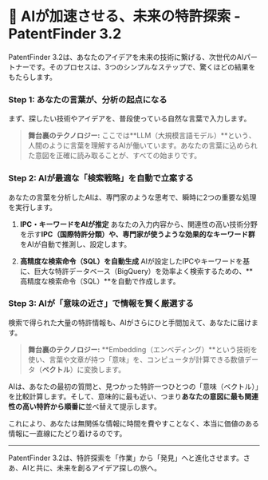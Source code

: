 # 🚀 AIが加速させる、未来の特許探索 - PatentFinder 3.2

PatentFinder 3.2は、あなたのアイデアを未来の技術に繋げる、次世代のAIパートナーです。そのプロセスは、3つのシンプルなステップで、驚くほどの結果をもたらします。

### **Step 1: あなたの言葉が、分析の起点になる**

まず、探したい技術やアイデアを、普段使っている自然な言葉で入力します。

> **舞台裏のテクノロジー:**
> ここでは**LLM（大規模言語モデル）**という、人間のように言葉を理解するAIが働いています。あなたの言葉に込められた意図を正確に読み取ることが、すべての始まりです。

### **Step 2: AIが最適な「検索戦略」を自動で立案する**

あなたの言葉を分析したAIは、専門家のような思考で、瞬時に2つの重要な処理を実行します。

1.  **IPC・キーワードをAIが推定**
    あなたの入力内容から、関連性の高い技術分野を示す**IPC（国際特許分類）**や、専門家が使うような**効果的なキーワード群**をAIが自動で推測し、設定します。

2.  **高精度な検索命令（SQL）を自動生成**
    AIが設定したIPCやキーワードを基に、巨大な特許データベース（BigQuery）を効率よく検索するための、**高精度な検索命令（SQL）**を自動で作成します。

### **Step 3: AIが「意味の近さ」で情報を賢く厳選する**

検索で得られた大量の特許情報も、AIがさらにひと手間加えて、あなたに届けます。

> **舞台裏のテクノロジー:**
> **Embedding（エンベディング）**という技術を使い、言葉や文章が持つ「意味」を、コンピュータが計算できる数値データ（**ベクトル**）に変換します。

AIは、あなたの最初の質問と、見つかった特許一つひとつの「意味（ベクトル）」を比較計算します。そして、意味的に最も近い、つまり**あなたの意図に最も関連性の高い特許から順番に**並べ替えて提示します。

これにより、あなたは無関係な情報に時間を費やすことなく、本当に価値のある情報に一直線にたどり着けるのです。

---
PatentFinder 3.2は、特許探索を「作業」から「発見」へと進化させます。さあ、AIと共に、未来を創るアイデア探しの旅へ。